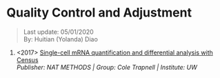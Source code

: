 # Quality Control and Adjustment
> Last update: 05/01/2020 <br>
> By: Huitian (Yolanda) Diao

1. <2017> [Single-cell mRNA quantification and differential analysis with Census](https://www.nature.com/articles/nmeth.4150) <br>
  *Publisher: NAT METHODS | Group: Cole Trapnell | Institute: UW*
